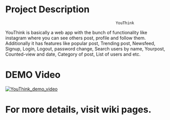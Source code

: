 # Project Description
                                                    YouThink
YouThink is basically a web app with the bunch of functionality like instagram where you can see others post, profile and follow them.
Additionally it has features like popular post, Trending post, Newsfeed, Signup, Login, Logout, password change, Search users by name, Yourpost, 
Counted-view and date, Category of post, List of users and etc.

# DEMO Video
[![YouThink_demo_video](https://img.youtube.com/vi/8rhw5BFpTf4&t=338s)](https://www.youtube.com/watch?v=8rhw5BFpTf4&t=338s)

# For more details, visit wiki pages.
